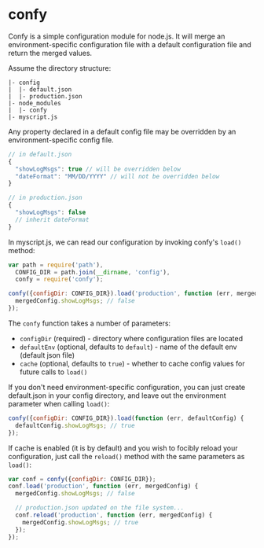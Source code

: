 # confy

Confy is a simple configuration module for node.js. It will merge an environment-specific configuration file with a default configuration file and return the merged values.

Assume the directory structure:

```
|- config
|  |- default.json
|  |- production.json
|- node_modules
|  |- confy
|- myscript.js
```

Any property declared in a default config file may be overridden by an environment-specific config file.

```javascript
// in default.json
{
  "showLogMsgs": true // will be overridden below
  "dateFormat": "MM/DD/YYYY" // will not be overridden below
}

// in production.json
{
  "showLogMsgs": false
  // inherit dateFormat
}
```

In myscript.js, we can read our configuration by invoking confy's `load()` method:

```javascript
var path = require('path'),
  CONFIG_DIR = path.join(__dirname, 'config'),
  confy = require('confy');

confy({configDir: CONFIG_DIR}).load('production', function (err, mergedConfig) {
  mergedConfig.showLogMsgs; // false
});
```

The `confy` function takes a number of parameters:

- `configDir` (required) - directory where configuration files are located
- `defaultEnv` (optional, defaults to `default`) - name of the default env (default json file)
- `cache` (optional, defaults to `true`) - whether to cache config values for future calls to `load()`

If you don't need environment-specific configuration, you can just create default.json in your config directory, and leave out the environment parameter when calling `load()`:

```javascript
confy({configDir: CONFIG_DIR}).load(function (err, defaultConfig) {
  defaultConfig.showLogMsgs; // true
});
```

If cache is enabled (it is by default) and you wish to focibly reload your configuration, just call the `reload()` method with the same parameters as `load()`:

```javascript
var conf = confy({configDir: CONFIG_DIR});
conf.load('production', function (err, mergedConfig) {
  mergedConfig.showLogMsgs; // false

  // production.json updated on the file system...
  conf.reload('production', function (err, mergedConfig) {
    mergedConfig.showLogMsgs; // true
  });
});
```